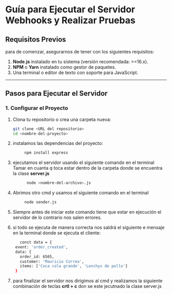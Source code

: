 # Guía para Ejecutar el Servidor Webhooks y Realizar Pruebas

## Requisitos Previos
para de comenzar, asegurarnos de tener con los siguientes requisitos:
1. **Node.js** instalado en tu sistema (versión recomendada: >=16.x).
2. **NPM** o **Yarn** instalado como gestor de paquetes.
3. Una terminal o editor de texto con soporte para JavaScript.

---

## Pasos para Ejecutar el Servidor

### 1. Configurar el Proyecto
1. Clona tu repositorio o crea una carpeta nueva:
   ```bash
   git clone <URL del repositorio>
   cd <nombre-del-proyecto>
2. instalamos las dependencias del proyecto:
   ```bash
        npm install express
3. ejecutamos el servidor usando el siguiente comando en el terminal
Tamar en cuanta q toca estar dentro de la carpeta donde se encuentra la clase **server.js**
   ```bash
         node <nombre-del-archivo>.js
4. Abrimos otro cmd y usamos el siguiente comando en el terminal
   ```bash
        node sender.js
5. Siempre antes de iniciar este comando tiene que estar en ejecución el servidor de lo contrario nos salen errores.

6. si todo se ejecuta de manera correcta nos saldrá el siguiente e mensaje en la terminal donde se ejecuta el cliente: 
   ```bash
      const data = {
    event: 'order_created',
    data: {
      order_id: 6565,
      customer: 'Mauricio Correa',
      items: ['Coca cola grande', 'Lonchys de pollo']
    }

7. para finalizar el servidor nos dirigimos al cmd y realizamos la siguiente combinación de teclas **crtl + c** don se este jecutnado la clase server.js